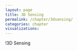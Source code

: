 ```yaml
---
layout: page
title: 3D Sensing
permalink: /chapter/3dsensing/
categories: chapter
visualizations:
---
```


!3D Sensing

